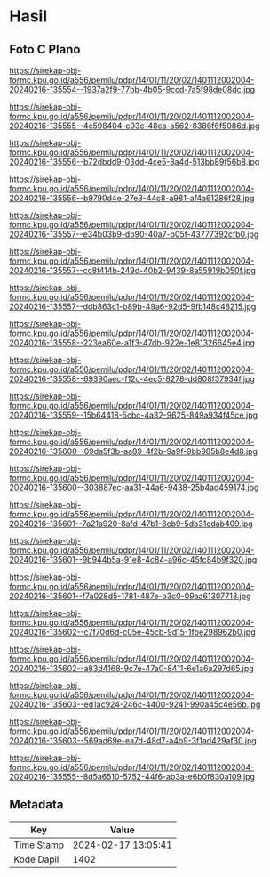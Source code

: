 # Hasil

## Foto C Plano

https://sirekap-obj-formc.kpu.go.id/a556/pemilu/pdpr/14/01/11/20/02/1401112002004-20240216-135554--1937a2f9-77bb-4b05-9ccd-7a5f98de08dc.jpg

https://sirekap-obj-formc.kpu.go.id/a556/pemilu/pdpr/14/01/11/20/02/1401112002004-20240216-135555--4c598404-e93e-48ea-a562-8386f6f5086d.jpg

https://sirekap-obj-formc.kpu.go.id/a556/pemilu/pdpr/14/01/11/20/02/1401112002004-20240216-135556--b72dbdd9-03dd-4ce5-8a4d-513bb89f56b8.jpg

https://sirekap-obj-formc.kpu.go.id/a556/pemilu/pdpr/14/01/11/20/02/1401112002004-20240216-135556--b9790d4e-27e3-44c8-a981-af4a61286f28.jpg

https://sirekap-obj-formc.kpu.go.id/a556/pemilu/pdpr/14/01/11/20/02/1401112002004-20240216-135557--e34b03b9-db90-40a7-b05f-43777392cfb0.jpg

https://sirekap-obj-formc.kpu.go.id/a556/pemilu/pdpr/14/01/11/20/02/1401112002004-20240216-135557--cc8f414b-249d-40b2-9439-8a55919b050f.jpg

https://sirekap-obj-formc.kpu.go.id/a556/pemilu/pdpr/14/01/11/20/02/1401112002004-20240216-135557--ddb863c1-b89b-49a6-92d5-9fb148c48215.jpg

https://sirekap-obj-formc.kpu.go.id/a556/pemilu/pdpr/14/01/11/20/02/1401112002004-20240216-135558--223ea60e-a1f3-47db-922e-1e81326645e4.jpg

https://sirekap-obj-formc.kpu.go.id/a556/pemilu/pdpr/14/01/11/20/02/1401112002004-20240216-135558--69390aec-f12c-4ec5-8278-dd808f37934f.jpg

https://sirekap-obj-formc.kpu.go.id/a556/pemilu/pdpr/14/01/11/20/02/1401112002004-20240216-135559--15b64418-5cbc-4a32-9625-849a934f45ce.jpg

https://sirekap-obj-formc.kpu.go.id/a556/pemilu/pdpr/14/01/11/20/02/1401112002004-20240216-135600--09da5f3b-aa89-4f2b-9a9f-9bb985b8e4d8.jpg

https://sirekap-obj-formc.kpu.go.id/a556/pemilu/pdpr/14/01/11/20/02/1401112002004-20240216-135600--303887ec-aa31-44a6-9438-25b4ad459174.jpg

https://sirekap-obj-formc.kpu.go.id/a556/pemilu/pdpr/14/01/11/20/02/1401112002004-20240216-135601--7a21a920-8afd-47b1-8eb9-5db31cdab409.jpg

https://sirekap-obj-formc.kpu.go.id/a556/pemilu/pdpr/14/01/11/20/02/1401112002004-20240216-135601--9b944b5a-91e8-4c84-a96c-45fc84b9f320.jpg

https://sirekap-obj-formc.kpu.go.id/a556/pemilu/pdpr/14/01/11/20/02/1401112002004-20240216-135601--f7a028d5-1781-487e-b3c0-09aa61307713.jpg

https://sirekap-obj-formc.kpu.go.id/a556/pemilu/pdpr/14/01/11/20/02/1401112002004-20240216-135602--c7f70d6d-c05e-45cb-9d15-1fbe298962b0.jpg

https://sirekap-obj-formc.kpu.go.id/a556/pemilu/pdpr/14/01/11/20/02/1401112002004-20240216-135602--a83d4168-9c7e-47a0-8411-6e1a6a297d65.jpg

https://sirekap-obj-formc.kpu.go.id/a556/pemilu/pdpr/14/01/11/20/02/1401112002004-20240216-135603--ed1ac924-246c-4400-9241-990a45c4e56b.jpg

https://sirekap-obj-formc.kpu.go.id/a556/pemilu/pdpr/14/01/11/20/02/1401112002004-20240216-135603--569ad69e-ea7d-48d7-a4b9-3f1ad429af30.jpg

https://sirekap-obj-formc.kpu.go.id/a556/pemilu/pdpr/14/01/11/20/02/1401112002004-20240216-135555--8d5a6510-5752-44f6-ab3a-e6b0f830a109.jpg


## Metadata

| Key        | Value               |
| ---------- | ------------------- |
| Time Stamp | 2024-02-17 13:05:41 |
| Kode Dapil | 1402                |



